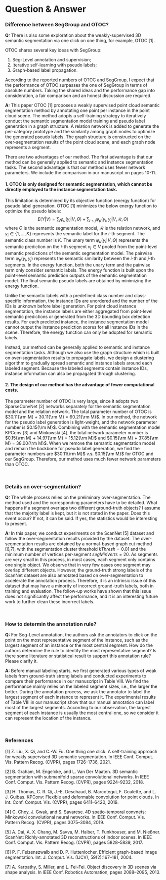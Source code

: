 # Question & Answer

### Difference between SegGroup and OTOC?

**Q:** There is also some exploration about the weakly-supervised 3D semantic segmentation via one click on one thing, for example, OTOC [1].
  
OTOC shares several key ideas with SegGroup: 

1. Seg-Level annotation and supervision;
2. Iterative self-learning with pseudo labels;
3. Graph-based label propagation.

According to the reported numbers of OTOC and SegGroup, I expect that the performance of OTOC surpasses the one of SegGroup in terms of absolute numbers. Taking the shared ideas and the performance gap into consideration, a fair comparison and an honest discussion are required.

**A:** This paper OTOC [1] proposes a weakly supervised point cloud semantic segmentation method by annotating one point per instance in the point cloud scene. The method adopts a self-training strategy to iteratively conduct the semantic segmentation model training and pseudo label generation in a graph structure. A relation network is added to generate the per-category prototype and the similarity among graph nodes to optimize the generated pseudo labels. The graph structure is constructed on the over-segmentation results of the point cloud scene, and each graph node represents a segment.

There are two advantages of our method. The first advantage is that our method can be generally applied to semantic and instance segmentation tasks. The second advantage is that our method uses fewer network parameters. We include the comparison in our manuscript on pages 10-11.

#### 1. OTOC is only designed for semantic segmentation, which cannot be directly employed to the instance segmentation task.

This limitation is determined by its objective function (energy function) for pseudo label generation. OTOC [1] minimizes the below energy function to optimize the pseudo labels:
$$ E(Y|V) = \sum_{i}\varphi_{u}(y_i|V,\Theta) + \sum_{i< j}\varphi_{p}(y_i,y_{j}|V, \mathcal{R}, \Theta) $$
where $\Theta$ is the semantic segmentation model, 
$\mathcal{R}$ is the relation network, and 
$y_i\in\{1,\dots,K\}$ represents the semantic label for the 
$i$-th segment. The semantic class number is 
$K$. The unary 
term 
$\varphi_{u}(y_i|V,\Theta)$ represents the semantic prediction on the 
$i$-th segment 
$v_i\in V$ pooled from the point-level semantic predictions of the semantic segmentation model. 
The pairwise term 
$\varphi_{p}(y_i,y_j)$ represents the semantic similarity between the 
$i$-th and 
$j$-th segments. In the energy function, both the unary term and the pairwise term only consider semantic labels. The energy function is built upon the point-level semantic prediction outputs of the semantic segmentation model. The final semantic pseudo labels are obtained by minimizing the energy function.
  
Unlike the semantic labels with a predefined class number and class-specific information, the instance IDs are unordered and the number of the IDs is unknown before label generation. For point cloud instance segmentation, the instance labels are either aggregated from point-level semantic predictions or generated from the 3D bounding box detection results. For each predicted instance, the instance segmentation model cannot output the instance prediction scores for all instance IDs in the scene.
Therefore, the energy function can only be adopted for semantic labels.
  
Instead, our method can be generally applied to semantic and instance segmentation tasks. Although we also use the graph structure which is built on over-segmentation results to propagate labels, we design a clustering algorithm to gradually spread semantic and instance labels around each labeled segment. Because the labeled segments contain instance IDs, instance information can also be propagated through clustering.
  
#### 2. The design of our method has the advantage of fewer computational costs.

The parameter number of OTOC is very large, since it adopts two SparseConvNet [2] networks separately for the semantic segmentation model and the relation network. The total parameter number of OTOC is $30.11{\rm M} + 30.11{\rm M} = 60.21{\rm M}$. In our method, the network for the pseudo label generation is light-weight, and the network parameter number is $0.15{\rm M}$. Combining with the semantic segmentation model KPConv [3] and Minkowski [4], the total network parameter number is $0.15{\rm M} + 14.97{\rm M} = 15.12{\rm M}$ and $0.15{\rm M} + 37.85{\rm M} = 38.00{\rm M}$. When we remove the semantic segmentation model and remain the backbone for pseudo label generation, we find the parameter numbers are $30.11{\rm M}$ v.s. $0.15{\rm M}$ for OTOC and our SegGroup. Therefore, our method uses much fewer network parameters than OTOC.

&nbsp;

### Details on over-segmentation?

**Q:** The whole process relies on the preliminary over-segmentation. The method used and the corresponding parameters have to be detailed. What happens if a segment overlaps two different ground-truth objects? I assume that the majority label is kept, but it is not stated in the paper. Does this event occur? If not, it can be said. If yes, the statistics would be interesting to present.

**A:** In this paper, we conduct experiments on the ScanNet [5] dataset and follow the over-segmentation results provided by the dataset. The over-segmentation results are obtained by a normal-based graph cut method [6,7], with the segmentation cluster threshold $kThresh = 0.01$ and the minimum number of vertices per-segment $segMinVerts = 20$.
As segments are very small in this process, in most cases, each segment only contains one single object. We observe that in very few cases one segment may overlap different objects. However, the ground-truth strong labels of the ScanNet dataset are also annotated based on over-segmentation to accelerate the annotation process. Therefore, it is an intrinsic issue of this dataset that may have a minority of incorrect ground-truth labels, both in training and evaluation. The follow-up works have shown that this issue does not significantly affect the performance, and it is an interesting future work to further clean these incorrect labels.

&nbsp;

### How to determin the annotation rule?

**Q:** For Seg-Level annotation, the authors ask the annotators to click on the point on the most representative segment of the instance, such as the largest segment of an instance or the most central segment. How do the authors determine the rule to identify the most representative segment? Is there some literature or statistical result to support this annotation rule? Please clarify it.

**A:** Before manual labeling starts, we first generated various types of weak labels from ground-truth strong labels and conducted experiments to compare their performance in our manuscript in Table VIII. We find the performance mainly relies on the labeled segment sizes, i.e., the larger the better. During the annotation process, we ask the annotator to label the largest segment of each instance to represent it. 
The experimental results of Table VIII in our manuscript show that our manual annotation can label most of the largest segments.
According to our observation, the largest segment of each instance is usually the most central one, so we consider it can represent the location of the instance. 

&nbsp;

### References

[1] Z. Liu, X. Qi, and C.-W. Fu. One thing one click: A self-training approach for weakly supervised 3D semantic segmentation. In IEEE Conf. Comput. Vis. Pattern Recog. (CVPR), pages 1726–1736, 2021.

[2] B. Graham, M. Engelcke, and L. Van Der Maaten. 3D semantic segmentation with submanifold sparse convolutional networks. In IEEE Conf. Comput. Vis. Pattern Recog. (CVPR), pages 9224–9232, 2018.

[3] H. Thomas, C. R. Qi, J.-E. Deschaud, B. Marcotegui, F. Goulette, and L. J. Guibas. KPConv: Flexible and deformable convolution for point clouds. In Int. Conf. Comput. Vis. (CVPR), pages 6411–6420, 2019.

[4] C. Choy, J. Gwak, and S. Savarese. 4D spatio-temporal convnets: Minkowski convolutional neural networks. In IEEE Conf. Comput. Vis. Pattern Recog. (CVPR), pages 3075–3084, 2019.

[5] A. Dai, A. X. Chang, M. Savva, M. Halber, T. Funkhouser, and M. Nießner. ScanNet: Richly-annotated 3D reconstructions of indoor scenes. In IEEE Conf. Comput. Vis. Pattern Recog. (CVPR), pages 5828–5839, 2017.

[6] P. F. Felzenszwalb and D. P. Huttenlocher. Efficient graph-based image segmentation. Int. J. Comput. Vis. (IJCV), 59(2):167–181, 2004.

[7] A. Karpathy, S. Miller, and L. Fei-Fei. Object discovery in 3D scenes via shape analysis. In IEEE Conf. Robotics
Automation, pages 2088–2095, 2013.